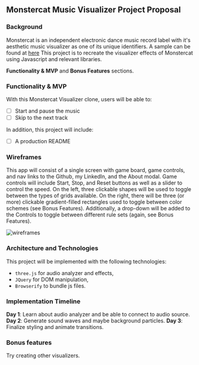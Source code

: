 ## Monstercat Music Visualizer Project Proposal

### Background

Monstercat is an independent electronic dance music record label with it's aesthetic music visualizer as one of its unique identifiers. A sample can be found at [here](https://www.youtube.com/watch?v=p13lhwtSaQc)
This project is to recreate the visualizer effects of Monstercat using Javascript and relevant libraries.

 **Functionality & MVP** and **Bonus Features** sections.  

### Functionality & MVP  

With this Monstercat Visualizer clone, users will be able to:

- [ ] Start and pause the music
- [ ] Skip to the next track

In addition, this project will include:

- [ ] A production README

### Wireframes

This app will consist of a single screen with game board, game controls, and nav links to the Github, my LinkedIn,
and the About modal.  Game controls will include Start, Stop, and Reset buttons as well as a slider to control the speed.  On the left, three clickable shapes will be used to toggle between the types of grids available.  On the right, there will be three (or more) clickable gradient-filled rectangles used to toggle between color schemes (see Bonus Features).  Additionally, a drop-down will be added to the Controls to toggle between different rule sets (again, see Bonus Features).

![wireframes](https://github.com/yuangaonyc/music-visualizer/blob/master/wireframe.png)

### Architecture and Technologies

This project will be implemented with the following technologies:

- `three.js` for audio analyzer and effects,
- `JQuery` for DOM manipulation,
- `Browserify` to bundle js files.


### Implementation Timeline

**Day 1**: Learn about audio analyzer and be able to connect to audio source.
**Day 2**: Generate sound waves and maybe background particles.
**Day 3**: Finalize styling and animate transitions.

### Bonus features

Try creating other visualizers.
